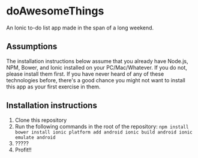 # doAwesomeThings
An Ionic to-do list app made in the span of a long weekend.

## Assumptions
The installation instructions below assume that you already have Node.js, NPM, Bower, and Ionic installed on your PC/Mac/Whatever. If you do not, please install them first. If you have never heard of any of these technologies before, there's a good chance you might not want to install this app as your first exercise in them.

## Installation instructions
1. Clone this repository
2. Run the following commands in the root of the repository:
    `npm install
    bower install
    ionic platform add android
    ionic build android
    ionic emulate android`
3. ?????
4. Profit!!
